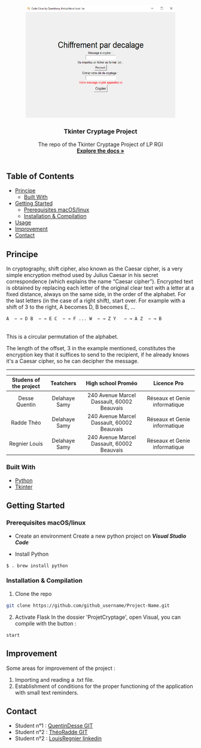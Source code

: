 <!-- Web project -->
<!--
*** I'm using markdown "reference style" links for readability.
*** Reference links are enclosed in brackets [ ] instead of parentheses ( ).
*** See the bottom of this document for the declaration of the reference variables
*** for contributors-url, forks-url, etc. This is an optional, concise syntax you may use.
*** https://www.markdownguide.org/basic-syntax/#reference-style-links
-->
<!-- [![Contributors][contributors-shield]][contributors-url]
[![Forks][forks-shield]][forks-url]
[![Stargazers][stars-shield]][stars-url]
[![Issues][issues-shield]][issues-url]
[![MIT License][license-shield]][license-url]
[![LinkedIn][linkedin-shield]][linkedin-url]-->



<!-- PROJECT flask -->
<br />
<p align="center">
  <a href="https://github.com/QuentinDesse/ProjetCryptage">
    <img src="Capturetk.png" width="400" height="300">
  </a>

  <h3 align="center">Tkinter Cryptage Project</h3>

  <p align="center">
  The repo of the Tkinter Cryptage Project of LP RGI
    <br />
    <a href="https://github.com/QuentinDesse/ProjetCryptage/Cesar.pdf"><strong>Explore the docs »</strong></a>
    <br />
    <br />
  </p>
</p>



<!-- TABLE OF CONTENTS -->
## Table of Contents

* [Principe](#Principe)
  * [Built With](#built-with)
* [Getting Started](#getting-started)
  * [Prerequisites macOS/linux](#prerequisites-macoslinux)
  * [Installation & Compilation](#installation--compilation)
* [Usage](#usage)
* [Improvement](#improvement)
* [Contact](#contact)



<!-- Principe -->
## Principe

In cryptography, shift cipher, also known as the Caesar cipher, is a very simple encryption method used by Julius Caesar in his secret correspondence (which explains the name “Caesar cipher”).
Encrypted text is obtained by replacing each letter of the original clear text with a letter at a fixed distance, always on the same side, in the order of the alphabet. For the last letters (in the case of a right shift), start over.
For example with a shift of 3 to the right, A becomes D, B becomes E, ...
<br>
```diff
A  − → D B  − → E C  − → F ... W  − → Z Y   − → A Z  − → B 
```
<br>
​​This is a circular permutation of the alphabet.

The length of the offset, 3 in the example mentioned, constitutes the encryption key that it suffices to send to the recipient,
if he already knows it's a Caesar cipher, so he can decipher the message.

------------------------------------------------
<table>
    <thead>
        <tr>
            <th align="center">Studens of the project</th>
            <th align="center">Teatchers</th>
            <th align="center">High school Proméo</th>
            <th align="center">Licence Pro</th>
        </tr>
    </thead>
    <tbody>
        <tr>
            <td align="center">Desse Quentin</td>
            <td align="center">Delahaye Samy </td>
            <td align="center"> 240 Avenue Marcel Dassault, 60002 Beauvais</td>
            <td align="center">Réseaux et Genie informatique</td>
        </tr>
        <tr>
            <td align="center">Radde Théo</td>
           <td align="center">Delahaye Samy </td>
            <td align="center"> 240 Avenue Marcel Dassault, 60002 Beauvais</td>
            <td align="center">Réseaux et Genie informatique</td>
        </tr>
        <tr>
            <td align="center">Regnier Louis</td>
            <td align="center">Delahaye Samy </td>
            <td align="center"> 240 Avenue Marcel Dassault, 60002 Beauvais</td>
            <td align="center">Réseaux et Genie informatique</td>
        </tr>
    </tbody>
</table>

### Built With

* [Python](https://www.python.org/)
* [Tkinter](https://docs.python.org/fr/3/library/tkinter.html)



<!-- GETTING STARTED -->
## Getting Started
### Prerequisites macOS/linux

* Create an environment
Create a new python project on _**Visual Studio Code**_

* Install Python
```
$ . brew install python
```

### Installation & Compilation
 
1. Clone the repo
```sh
git clone https://github.com/github_username/Project-Name.git
```
2. Activate Flask
In the dossier 'ProjetCryptage', open Visual, you can compile with the button :
```
start
```


<!-- USAGE EXAMPLES 
## Usage
<p align="center">
  <a href="#">
    <img src="exemple.png" alt="image exemple">
    <a>
  </p> -->


<!-- Improvement -->
## Improvement

Some areas for improvement of the project :

1. Importing and reading a .txt file.
2. Establishment of conditions for the proper functioning of the application with small text reminders.

<!-- CONTACT -->
## Contact
* Student n°1 : [QuentinDesse GIT](https://github.com/QuentinDesse)
* Student n°2 : [ThéoRadde GIT](https://github.com/theoradde)
* Student n°2 : [LouisRegnier linkedin](https://www.linkedin.com/in/louis-regnier-3bb48a121/)


<!-- MARKDOWN LINKS & IMAGES -->
<!-- https://www.markdownguide.org/basic-syntax/#reference-style-links -->
[contributors-shield]: https://img.shields.io/github/contributors/othneildrew/Best-README-Template.svg?style=flat-square
[contributors-url]: https://github.com/othneildrew/Best-README-Template/graphs/contributors
[forks-shield]: https://img.shields.io/github/forks/othneildrew/Best-README-Template.svg?style=flat-square
[forks-url]: https://github.com/othneildrew/Best-README-Template/network/members
[stars-shield]: https://img.shields.io/github/stars/othneildrew/Best-README-Template.svg?style=flat-square
[stars-url]: https://github.com/othneildrew/Best-README-Template/stargazers
[issues-shield]: https://img.shields.io/github/issues/othneildrew/Best-README-Template.svg?style=flat-square
[issues-url]: https://github.com/othneildrew/Best-README-Template/issues
[license-shield]: https://img.shields.io/github/license/othneildrew/Best-README-Template.svg?style=flat-square
[license-url]: https://github.com/othneildrew/Best-README-Template/blob/master/LICENSE.txt
[linkedin-shield]: https://img.shields.io/badge/-LinkedIn-black.svg?style=flat-square&logo=linkedin&colorB=555
[linkedin-url]: https://linkedin.com/in/othneildrew
[product-screenshot]: images/screenshot.png
